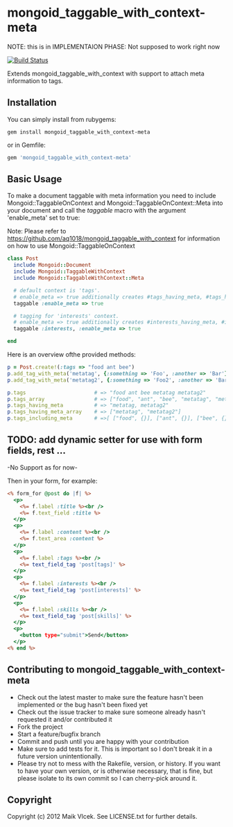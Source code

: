 mongoid_taggable_with_context-meta
=============================

NOTE: this is in IMPLEMENTAION PHASE: Not supposed to work right now

[![Build Status](https://secure.travis-ci.org/mediavrog/mongoid_taggable_with_context-meta.png?branch=master)](http://travis-ci.org/mediavrog/mongoid_taggable_with_context-meta)

Extends mongoid_taggable_with_context with support to attach meta information to tags.

Installation
------------

You can simply install from rubygems:

```
gem install mongoid_taggable_with_context-meta
```

or in Gemfile:

```ruby
gem 'mongoid_taggable_with_context-meta'
```

Basic Usage
-----------

To make a document taggable with meta information you need to include Mongoid::TaggableOnContext and Mongoid::TaggableOnContext::Meta into your document and call the *taggable* macro with the argument 'enable_meta' set to true:

Note: 
Please refer to https://github.com/aq1018/mongoid_taggable_with_context for information on how to use Mongoid::TaggableOnContext

```ruby
class Post
  include Mongoid::Document
  include Mongoid::TaggableWithContext
  include Mongoid::TaggableWithContext::Meta

  # default context is 'tags'.
  # enable_meta => true additionally creates #tags_having_meta, #tags_having_meta_array, #tags_including_meta, #add_tag_with_meta(tag, obj) instance methods
  taggable :enable_meta => true

  # tagging for 'interests' context.
  # enable_meta => true additionally creates #interests_having_meta, #interests_having_meta_array, #interests_including_meta, #add_interest_with_meta(tag, obj) instance methods
  taggable :interests, :enable_meta => true

end
```

Here is an overview ofthe provided methods:

```ruby
p = Post.create!(:tags => "food ant bee")
p.add_tag_with_meta('metatag', {:something => 'Foo', :another => 'Bar'})
p.add_tag_with_meta('metatag2', {:something => 'Foo2', :another => 'Bar2'})

p.tags                      # => "food ant bee metatag metatag2"
p.tags_array                # => ["food", "ant", "bee", "metatag", "metatag2"]
p.tags_having_meta          # => "metatag, metatag2"
p.tags_having_meta_array    # => ["metatag", "metatag2"]
p.tags_including_meta       # =>[ ["food", {}], ["ant", {}], ["bee", {}], ["metatag", {:something => 'Foo', :another => 'Bar'}], ["metatag2", {:something => 'Foo2', :another => 'Bar2'}] ]
```

TODO: add dynamic setter for use with form fields, rest ...
-----------------------------------------------------------

-No Support as for now-

Then in your form, for example:

```rhtml
<% form_for @post do |f| %>
  <p>
    <%= f.label :title %><br />
    <%= f.text_field :title %>
  </p>
  <p>
    <%= f.label :content %><br />
    <%= f.text_area :content %>
  </p>
  <p>
    <%= f.label :tags %><br />
    <%= text_field_tag 'post[tags]' %>
  </p>
  <p>
    <%= f.label :interests %><br />
    <%= text_field_tag 'post[interests]' %>
  </p>
  <p>
    <%= f.label :skills %><br />
    <%= text_field_tag 'post[skills]' %>
  </p>
  <p>
    <button type="submit">Send</button>
  </p>
<% end %>
```

Contributing to mongoid_taggable_with_context-meta
--------------------------------------------------------

* Check out the latest master to make sure the feature hasn't been implemented or the bug hasn't been fixed yet
* Check out the issue tracker to make sure someone already hasn't requested it and/or contributed it
* Fork the project
* Start a feature/bugfix branch
* Commit and push until you are happy with your contribution
* Make sure to add tests for it. This is important so I don't break it in a future version unintentionally.
* Please try not to mess with the Rakefile, version, or history. If you want to have your own version, or is otherwise necessary, that is fine, but please isolate to its own commit so I can cherry-pick around it.

Copyright
---------

Copyright (c) 2012 Maik Vlcek. See LICENSE.txt for
further details.
